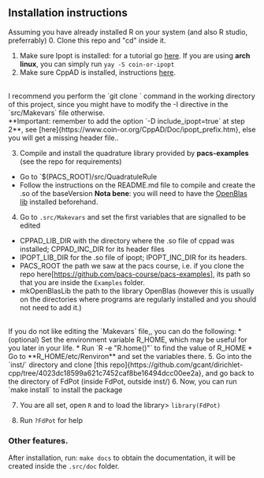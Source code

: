 ## Installation instructions
Assuming you have already installed R on your system (and also R studio, preferrably)
0. Clone this repo and "cd" inside it.
1. Make sure Ipopt is installed: for a tutorial go [here](https://coin-or.github.io/Ipopt/INSTALL.html). If you are using **arch linux**, you can simply run `yay -S coin-or-ipopt`
2. Make sure CppAD is installed, instructions [here](https://coin-or.github.io/CppAD/doc/install.htm). 
<br>
I recommend you perform the  `git clone ` command in the working directory of this project, since you might have to modify the -I directive in the `src/Makevars` file otherwise.
<br>
**Important: remember to add the option `-D include_ipopt=true` at step 2**, see [here]{https://www.coin-or.org/CppAD/Doc/ipopt_prefix.htm}, else you will get a missing header file..

3. Compile and install the quadrature library provided by **pacs-examples** (see the repo for requirements)
  * Go to `$(PACS_ROOT)/src/QuadratuleRule 
  * Follow the instructions on the README.md file to compile and create the .so of the baseVersion
  **Nota bene**: you will need to have the [OpenBlas lib](https://github.com/xianyi/OpenBLAS/wiki/Installation-Guide) installed beforehand.
  
4. Go to `.src/Makevars` and set the first variables that are signalled to be edited
* CPPAD_LIB_DIR with the directory where the .so file of cppad was installed; CPPAD_INC_DIR for its header files
* IPOPT_LIB_DIR for the .so file of ipopt; IPOPT_INC_DIR for its headers.
* PACS_ROOT the path we saw at the pacs course, i.e. if you clone the repo here[https://github.com/pacs-course/pacs-examples], its path so that you are inside the `Examples` folder.
* mkOpenBlasLib the path to the library OpenBlas (however this is usually on the directories where programs are regularly installed and you should not need to add it.)
<br> 
If you do not like editing the `Makevars` file,, you can do the following:
    * (optional) Set the environment variable R_HOME, which may be useful for you later in your life.
    * Run `R -e "R.home()"` to find the value of R_HOME
    * Go to **R_HOME/etc/Renviron** and set the variables there.
5. Go into the `inst/` directory and clone [this repo]{https://github.com/gcant/dirichlet-cpp/tree/4023dc18599a621c7452caf8be16494dcc00ee2a}, and go back to the directory of FdPot (inside FdPot, outside inst/)
6. Now, you can run `make install` to install the package

7. You are all set, open `R` and to load the library> `library(FdPot)`

8. Run `?FdPot` for help

### Other features.
After installation, run: `make docs` to obtain the documentation, it will be created inside the `.src/doc` folder.
  